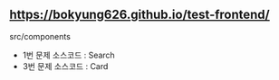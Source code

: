 ## https://bokyung626.github.io/test-frontend/ 

src/components 
- 1번 문제 소스코드 : Search
- 3번 문제 소스코드 : Card 
